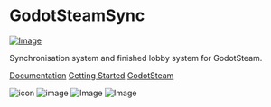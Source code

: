 # GodotSteamSync
[![Image](https://github.com/user-attachments/assets/ae3f184e-60ca-4f36-9431-dd6d38e67134)](https://discord.gg/pp2kKyzVy9)

Synchronisation system and finished lobby system for GodotSteam.

[Documentation](https://github.com/Radome-Studio/GodotSteamSync/wiki)
[Getting Started](https://github.com/Radome-Studio/GodotSteamSync/wiki/Getting-Started)
[GodotSteam](https://github.com/GodotSteam/GodotSteam)

![icon](https://github.com/user-attachments/assets/ef04a36c-db20-4004-b4c6-a16885024612)
![image](https://github.com/user-attachments/assets/33c59a3d-508a-45e8-ad34-c341c40e956d)
![Image](https://github.com/user-attachments/assets/d85b90a6-7e0e-446b-b5f7-b19c1280504c)
![Image](https://github.com/user-attachments/assets/f6dd49ae-3270-484e-a189-19615abdd5ee)

